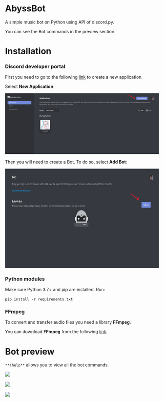 # AbyssBot
A simple music bot on Python using API of discord.py.

You can see the Bot commands in the preview section.

# Installation

### Discord developer portal
First you need to go to the following [link](https://discord.com/developers/applications) to create a new application. 

Select **New Application**:

![](README_images/new_application.PNG)

Then you will need to create a Bot. To do so, select **Add Bot**:

<img src="README_images/add_bot.PNG" height="325" width="700">

### Python modules
Make sure Python 3.7+ and pip are installed. Run:

```pip install -r requirements.txt```

### FFmpeg
To convert and transfer audio files you need a library **FFmpeg**.

You can download **FFmpeg** from the following [link](https://ffmpeg.org/download.html).

# Bot preview
```**!help**``` allows you to view all the bot commands.

![](README_images/help.PNG)

![](README_images/preview_1.PNG)

![](README_images/preview_2.PNG)

